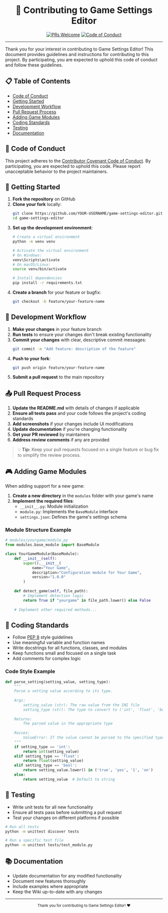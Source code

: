 <div align="center">

# 🤝 Contributing to Game Settings Editor

[![PRs Welcome](https://img.shields.io/badge/PRs-welcome-brightgreen.svg)](http://makeapullrequest.com)
[![Code of Conduct](https://img.shields.io/badge/code%20of%20conduct-contributor%20covenant-blue.svg)](CODE_OF_CONDUCT.md)

</div>

---

Thank you for your interest in contributing to Game Settings Editor! This document provides guidelines and instructions for contributing to this project. By participating, you are expected to uphold this code of conduct and follow these guidelines.

## 📋 Table of Contents

- [Code of Conduct](#-code-of-conduct)
- [Getting Started](#-getting-started)
- [Development Workflow](#-development-workflow)
- [Pull Request Process](#-pull-request-process)
- [Adding Game Modules](#-adding-game-modules)
- [Coding Standards](#-coding-standards)
- [Testing](#-testing)
- [Documentation](#-documentation)

## 📜 Code of Conduct

This project adheres to the [Contributor Covenant Code of Conduct](CODE_OF_CONDUCT.md). By participating, you are expected to uphold this code. Please report unacceptable behavior to the project maintainers.

## 🚀 Getting Started

1. **Fork the repository** on GitHub
2. **Clone your fork** locally:
   ```bash
   git clone https://github.com/YOUR-USERNAME/game-settings-editor.git
   cd game-settings-editor
   ```
3. **Set up the development environment**:
   ```bash
   # Create a virtual environment
   python -m venv venv
   
   # Activate the virtual environment
   # On Windows:
   venv\Scripts\activate
   # On macOS/Linux:
   source venv/bin/activate
   
   # Install dependencies
   pip install -r requirements.txt
   ```
4. **Create a branch** for your feature or bugfix:
   ```bash
   git checkout -b feature/your-feature-name
   ```

## 🔄 Development Workflow

1. **Make your changes** in your feature branch
2. **Run tests** to ensure your changes don't break existing functionality
3. **Commit your changes** with clear, descriptive commit messages:
   ```bash
   git commit -m "Add feature: description of the feature"
   ```
4. **Push to your fork**:
   ```bash
   git push origin feature/your-feature-name
   ```
5. **Submit a pull request** to the main repository

## 📤 Pull Request Process

1. **Update the README.md** with details of changes if applicable
2. **Ensure all tests pass** and your code follows the project's coding standards
3. **Add screenshots** if your changes include UI modifications
4. **Update documentation** if you're changing functionality
5. **Get your PR reviewed** by maintainers
6. **Address review comments** if any are provided

> 💡 **Tip:** Keep your pull requests focused on a single feature or bug fix to simplify the review process.

## 🎮 Adding Game Modules

When adding support for a new game:

1. **Create a new directory** in the `modules` folder with your game's name
2. **Implement the required files**:
   - `__init__.py`: Module initialization
   - `module.py`: Implements the `BaseModule` interface
   - `settings.json`: Defines the game's settings schema

### Module Structure Example

```python
# modules/yourgame/module.py
from modules.base_module import BaseModule

class YourGameModule(BaseModule):
    def __init__(self):
        super().__init__(
            name="Your Game",
            description="Configuration module for Your Game",
            version="1.0.0"
        )
    
    def detect_game(self, file_path):
        # Implement detection logic
        return True if "yourgame" in file_path.lower() else False
    
    # Implement other required methods...
```

## 📏 Coding Standards

- Follow [PEP 8](https://www.python.org/dev/peps/pep-0008/) style guidelines
- Use meaningful variable and function names
- Write docstrings for all functions, classes, and modules
- Keep functions small and focused on a single task
- Add comments for complex logic

### Code Style Example

```python
def parse_setting(setting_value, setting_type):
    """
    Parse a setting value according to its type.
    
    Args:
        setting_value (str): The raw value from the INI file
        setting_type (str): The type to convert to ('int', 'float', 'bool', 'str')
        
    Returns:
        The parsed value in the appropriate type
        
    Raises:
        ValueError: If the value cannot be parsed to the specified type
    """
    if setting_type == 'int':
        return int(setting_value)
    elif setting_type == 'float':
        return float(setting_value)
    elif setting_type == 'bool':
        return setting_value.lower() in ('true', 'yes', '1', 'on')
    else:
        return setting_value  # Default to string
```

## 🧪 Testing

- Write unit tests for all new functionality
- Ensure all tests pass before submitting a pull request
- Test your changes on different platforms if possible

```bash
# Run all tests
python -m unittest discover tests

# Run a specific test file
python -m unittest tests/test_module.py
```

## 📚 Documentation

- Update documentation for any modified functionality
- Document new features thoroughly
- Include examples where appropriate
- Keep the Wiki up-to-date with any changes

---

<div align="center">
  <sub>Thank you for contributing to Game Settings Editor! ❤️</sub>
</div> 